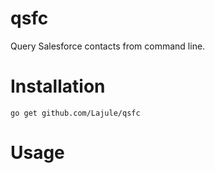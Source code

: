 # qsfc

Query Salesforce contacts from command line.

# Installation

```
go get github.com/Lajule/qsfc
```

# Usage
